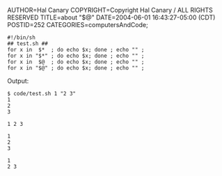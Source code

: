 AUTHOR=Hal Canary
COPYRIGHT=Copyright Hal Canary / ALL RIGHTS RESERVED
TITLE=about "$@"
DATE=2004-06-01 16:43:27-05:00 (CDT)
POSTID=252
CATEGORIES=computersAndCode;

    #!/bin/sh
    ## test.sh ##
    for x in  $*  ; do echo $x; done ; echo "" ;
    for x in "$*" ; do echo $x; done ; echo "" ;
    for x in  $@  ; do echo $x; done ; echo "" ;
    for x in "$@" ; do echo $x; done ; echo "" ;
    

Output:

    
    $ code/test.sh 1 "2 3"
    1
    2
    3
    
    1 2 3
    
    1
    2
    3
    
    1
    2 3
